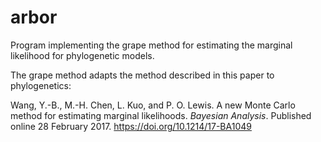 # arbor

Program implementing the grape method for estimating the marginal likelihood for phylogenetic models.

The grape method adapts the method described in this paper to phylogenetics:

Wang, Y.-B., M.-H. Chen, L. Kuo, and P. O. Lewis. A new Monte Carlo method for estimating
marginal likelihoods. _Bayesian Analysis_. Published online 28 February 2017.
https://doi.org/10.1214/17-BA1049
